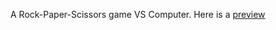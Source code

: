 A Rock-Paper-Scissors game VS Computer. Here is a [preview](https://bruno8-alt.github.io/Rock-Paper-Scissors/)
